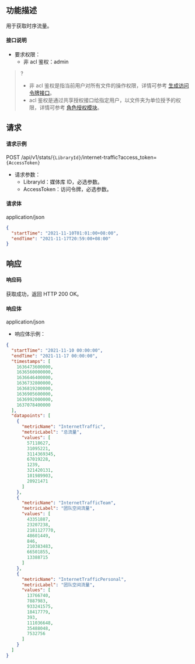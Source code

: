 ## 功能描述

用于获取时序流量。

#### 接口说明

- 要求权限：
    - 非 acl 鉴权：admin
>?
> - 非 acl 鉴权是指当前用户对所有文件的操作权限，详情可参考 [生成访问令牌接口](https://cloud.tencent.com/document/product/1339/71159)。
> - acl 鉴权是通过共享授权接口给指定用户，以文件夹为单位授予的权限，详情可参考 [角色授权模块](https://cloud.tencent.com/document/product/1339/71014)。
>

## 请求

#### 请求示例  

POST /api/v1/stats/`{LibraryId}`/internet-traffic?access_token=`{AccessToken}`

- 请求参数：
    - LibraryId：媒体库 ID，必选参数。
    - AccessToken：访问令牌，必选参数。
	
#### 请求体

application/json

```json
{
  "startTime": "2021-11-10T01:01:00+08:00",
  "endTime": "2021-11-17T20:59:00+08:00"
}
```

## 响应

#### 响应码

获取成功，返回 HTTP 200 OK。

#### 响应体

application/json

- 响应体示例：
```json
{
  "startTime": "2021-11-10 00:00:00",
  "endTime": "2021-11-17 00:00:00",
  "timestamps": [
    1636473600000,
    1636560000000,
    1636646400000,
    1636732800000,
    1636819200000,
    1636905600000,
    1636992000000,
    1637078400000
  ],
  "datapoints": [
    {
      "metricName": "InternetTraffic",
      "metricLabel": "总流量",
      "values": [
        57118627,
        31095221,
        3114369345,
        67019228,
        1239,
        321420131,
        101989903,
        20921471
      ]
    },
    {
      "metricName": "InternetTrafficTeam",
      "metricLabel": "团队空间流量",
      "values": [
        43351887,
        23207238,
        2181127770,
        48601449,
        846,
        210383483,
        66501855,
        13388715
      ]
    },
    {
      "metricName": "InternetTrafficPersonal",
      "metricLabel": "团队空间流量",
      "values": [
        13766740,
        7887983,
        933241575,
        18417779,
        393,
        111036648,
        35488048,
        7532756
      ]
    }
  ]
}
```
